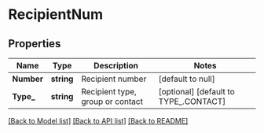 # RecipientNum

## Properties
Name | Type | Description | Notes
------------ | ------------- | ------------- | -------------
**Number** | **string** | Recipient number | [default to null]
**Type_** | **string** | Recipient type, group or contact | [optional] [default to TYPE_.CONTACT]

[[Back to Model list]](../README.md#documentation-for-models) [[Back to API list]](../README.md#documentation-for-api-endpoints) [[Back to README]](../README.md)

